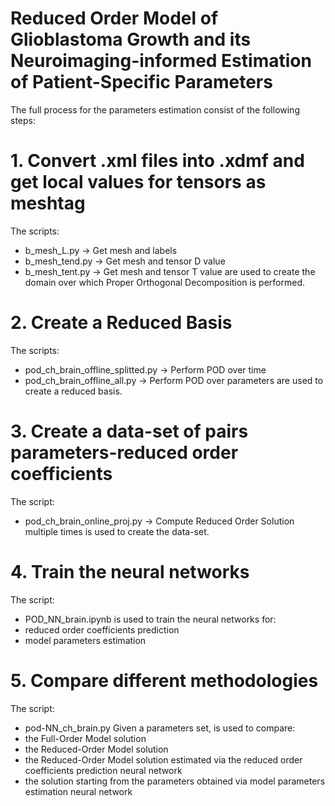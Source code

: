 # Reduced Order Model of Glioblastoma Growth and its Neuroimaging-informed Estimation of Patient-Specific Parameters

The full process for the parameters estimation consist of the following steps:

# 1. Convert .xml files into .xdmf and get local values for tensors as meshtag
The scripts:
- b_mesh_L.py -> Get mesh and labels
- b_mesh_tend.py -> Get mesh and tensor D value
- b_mesh_tent.py -> Get mesh and tensor T value
are used to create the domain over which Proper Orthogonal Decomposition is performed.

# 2. Create a Reduced Basis 
The scripts:
- pod_ch_brain_offline_splitted.py -> Perform POD over time
- pod_ch_brain_offline_all.py -> Perform POD over parameters
are used to create a reduced basis.

# 3. Create a data-set of pairs parameters-reduced order coefficients
The script:
- pod_ch_brain_online_proj.py -> Compute Reduced Order Solution multiple times
is used to create the data-set.

# 4. Train the neural networks
The script:
- POD_NN_brain.ipynb 
is used to train the neural networks for:
- reduced order coefficients prediction
- model parameters estimation

# 5. Compare different methodologies
The script:
- pod-NN_ch_brain.py
Given a parameters set, is used to compare:
- the Full-Order Model solution
- the Reduced-Order Model solution
- the Reduced-Order Model solution estimated via the reduced order coefficients prediction neural network
- the solution starting from the parameters obtained via model parameters estimation neural network 
